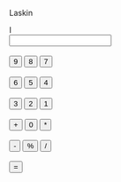 Laskin
<html>
<head>
<title> caculator </title>
</head>
<body>
<div class ="wrap">
I <form name ="cal">
<input type ="text" name ="display">
<br><br>
<input type ="button" value ="9" onclick ="cal.display.value+='9'">
<input type ="button" value ="8" onclick ="cal.display.value+='8'">
<input type ="button" value ="7" onclick ="cal.display.value+='7'">
<br><br>
<input type ="button" value ="6" onclick ="cal.display.value+='6'">
<input type ="button" value ="5" onclick ="cal.display.value+='5'">
<input type ="button" value ="4" onclick ="cal.display.value+='4'">
<br><br>
<input type ="button" value ="3" onclick ="cal.display.value+='3'">
<input type ="button" value ="2" onclick ="cal.display.value+='2'">
<input type ="button" value ="1" onclick ="cal.display.value+='1'">
<br><br>
<input type ="button" value ="+" onclick ="cal.display.value+='+'">
<input type ="button" value ="0" onclick ="cal.display.value+='0'">
<input type ="button" value ="*" onclick ="cal.display.value+='*'">
<br><br>
<input type ="button" value ="-" onclick ="cal.display.value+='-'">
<input type ="button" value ="%" onclick ="cal.display.value+='%'">
<input type ="button" value ="/" onclick ="cal.display.value+='/'">
<br><br>
<input type ="button" value ="=" onclick ="cal.display.value =eval(cal.display.value'='">
</form>
</div>
</body>
</html>
